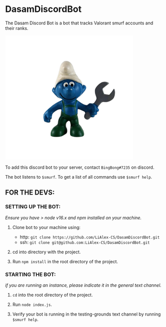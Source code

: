 # DasamDiscordBot

The Dasam Discord Bot is a bot that tracks Valorant smurf accounts and their ranks.

![Smurf](https://github.com/LiAlex-CS/DasamDiscordBot/blob/master/README_IMG.png?raw=true)

To add this discord bot to your server, contact `BingBong#7235` on discord.

The bot listens to `$smurf`. To get a list of all commands use `$smurf help`.

## FOR THE DEVS:

### SETTING UP THE BOT:

_Ensure you have > node v16.x and npm installed on your machine._

1. Clone bot to your machine using:

   - http: `git clone https://github.com/LiAlex-CS/DasamDiscordBot.git`
   - ssh: `git clone git@github.com:LiAlex-CS/DasamDiscordBot.git`

2. cd into directory with the project.

3. Run `npm install` in the root directory of the project.

### STARTING THE BOT:

_if you are running an instance, please indicate it in the general text channel._

1. `cd` into the root directory of the project.

2. Run `node index.js`.

3. Verify your bot is running in the testing-grounds text channel by running `$smurf help`.
